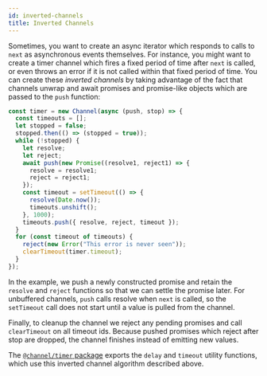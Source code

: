 ```yaml
---
id: inverted-channels
title: Inverted Channels
---
```


Sometimes, you want to create an async iterator which responds to calls to `next` as asynchronous events themselves. For instance, you might want to create a timer channel which fires a fixed period of time after `next` is called, or even throws an error if it is not called within that fixed period of time. You can create these *inverted channels* by taking advantage of the fact that channels unwrap and await promises and promise-like objects which are passed to the `push` function:


```js
const timer = new Channel(async (push, stop) => {
  const timeouts = [];
  let stopped = false;
  stopped.then(() => (stopped = true));
  while (!stopped) {
    let resolve;
    let reject;
    await push(new Promise((resolve1, reject1) => {
      resolve = resolve1;
      reject = reject1;
    });
    const timeout = setTimeout(() => {
      resolve(Date.now());
      timeouts.unshift();
    }, 1000);
    timeouts.push({ resolve, reject, timeout });
  }
  for (const timeout of timeouts) {
    reject(new Error("This error is never seen"));
    clearTimeout(timer.timeout);
  }
});
```

In the example, we push a newly constructed promise and retain the `resolve` and `reject` functions so that we can settle the promise later. For unbuffered channels, `push` calls resolve when `next` is called, so the `setTimeout` call does not start until a value is pulled from the channel.

Finally, to cleanup the channel we reject any pending promises and call `clearTimeout` on all timeout ids. Because pushed promises which reject after stop are dropped, the channel finishes instead of emitting new values.

The [`@channel/timer` package](https://github.com/channeljs/channel/blob/master/packages/pubsub/src/index.ts) exports the `delay` and `timeout` utility functions, which use this inverted channel algorithm described above.
